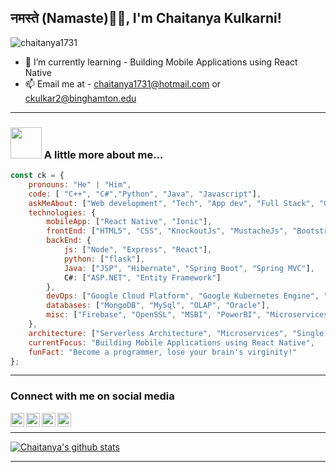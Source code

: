 ### <h2> नमस्ते (Namaste)🙏🏻, I'm Chaitanya Kulkarni!

<!--
**chaitanya1731/chaitanya1731** is a ✨ _special_ ✨ repository because its `README.md` (this file) appears on your GitHub profile.

Here are some ideas to get you started:
-->
<p align="left"> <img src="https://komarev.com/ghpvc/?username=chaitanya1731" alt="chaitanya1731" /> </p>

<!-- 
- 🔭 I’m currently working on - 
- ⚡ Fun fact: 
--> 
- 🌱 I’m currently learning - Building Mobile Applications using React Native
- 📫 Email me at - chaitanya1731@hotmail.com or ckulkar2@binghamton.edu


---

### <img src="https://media.giphy.com/media/VgCDAzcKvsR6OM0uWg/giphy.gif" width="50"> A little more about me...  

```javascript
const ck = {
    pronouns: "He" | "Him",
    code: [ "C++", "C#","Python", "Java", "Javascript"],
    askMeAbout: ["Web development", "Tech", "App dev", "Full Stack", "Google Cloud"],
    technologies: {
        mobileApp: ["React Native", "Ionic"],
        frontEnd: ["HTML5", "CSS", "KnockoutJs", "MustacheJs", "Bootstrap", "Kendo UI", "JQuery"],
        backEnd: {
            js: ["Node", "Express", "React"],
            python: ["flask"],
            Java: ["JSP", "Hibernate", "Spring Boot", "Spring MVC"],
            C#: ["ASP.NET", "Entity Framework"]
        },
        devOps: ["Google Cloud Platform", "Google Kubernetes Engine", "Docker🐳"],
        databases: ["MongoDB", "MySql", "OLAP", "Oracle"],
        misc: ["Firebase", "OpenSSL", "MSBI", "PowerBI", "Microservices"]
    },
    architecture: ["Serverless Architecture", "Microservices", "Single page applications", "MVC", "Onion Architecture"],
    currentFocus: "Building Mobile Applications using React Native",
    funFact: "Become a programmer, lose your brain's virginity!"
};
```

---

### Connect with me on social media

[<img align="left" alt="codeSTACKr | LinkedIn" width="22px" src="https://cdn.jsdelivr.net/npm/simple-icons@v3/icons/linkedin.svg" />][linkedin]
[<img align="left" alt="codeSTACKr | Twitter" width="22px" src="https://cdn.jsdelivr.net/npm/simple-icons@v3/icons/twitter.svg" />][twitter]
[<img align="left" alt="codeSTACKr | Instagram" width="22px" src="https://cdn.jsdelivr.net/npm/simple-icons@v3/icons/instagram.svg" />][instagram]
[<img align="left" alt="codeSTACKr | Facebook" width="22px" src="https://cdn.jsdelivr.net/npm/simple-icons@v3/icons/facebook.svg" />][facebook]

<br/>


[linkedin]: https://www.linkedin.com/in/iamchaitanyakulkarni/
[twitter]: https://twitter.com/_twck
[instagram]: https://www.instagram.com/iamchaitanyakulkarni/
[facebook]: https://www.facebook.com/iamchaitanyakulkarni/

---
[![Chaitanya's github stats](https://github-readme-stats.vercel.app/api?username=chaitanya1731&hide=contribs,issues)](https://github.com/chaitanya1731/)

---
<!--
[![Top Langs](https://github-readme-stats.vercel.app/api/top-langs/?username=chaitanya1731&hide=CSS&layout=compact)](https://github.com/chaitanya1731/)
-->


